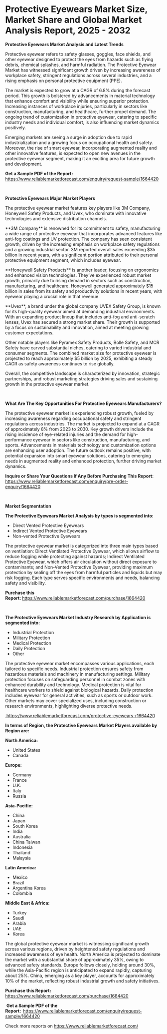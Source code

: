 <p><h1>Protective Eyewears Market Size, Market Share and Global Market Analysis Report, 2025 - 2032</h1></p><p><strong>Protective Eyewears Market Analysis and Latest Trends</strong></p>
<p><p>Protective eyewear refers to safety glasses, goggles, face shields, and other eyewear designed to protect the eyes from hazards such as flying debris, chemical splashes, and harmful radiation. The Protective Eyewear Market has witnessed significant growth driven by increasing awareness of workplace safety, stringent regulations across several industries, and a rising emphasis on personal protective equipment (PPE). </p><p>The market is expected to grow at a CAGR of 6.8% during the forecast period. This growth is bolstered by advancements in material technology that enhance comfort and visibility while ensuring superior protection. Increasing instances of workplace injuries, particularly in sectors like construction, manufacturing, and healthcare, further propel demand. The ongoing trend of customization in protective eyewear, catering to specific industry needs and individual comfort, is also influencing market dynamics positively. </p><p>Emerging markets are seeing a surge in adoption due to rapid industrialization and a growing focus on occupational health and safety. Moreover, the rise of smart eyewear, incorporating augmented reality and other innovative features, is expected to open new avenues in the protective eyewear segment, making it an exciting area for future growth and development.</p></p>
<p><strong>Get a Sample PDF of the Report:&nbsp;</strong> <a href="https://www.reliablemarketforecast.com/enquiry/request-sample/1664420?utm_campaign=3194&utm_medium=2&utm_source=Github&utm_content=ia&utm_term=23032025&utm_id=protective-eyewears">https://www.reliablemarketforecast.com/enquiry/request-sample/1664420</a></p>
<p>&nbsp;</p>
<p><strong>Protective Eyewears Major Market Players</strong></p>
<p><p>The protective eyewear market features key players like 3M Company, Honeywell Safety Products, and Uvex, who dominate with innovative technologies and extensive distribution channels. </p><p>**3M Company** is renowned for its commitment to safety, manufacturing a wide range of protective eyewear that incorporates advanced features like anti-fog coatings and UV protection. The company has seen consistent growth, driven by the increasing emphasis on workplace safety regulations and a growing industrial sector. 3M reported overall sales exceeding $35 billion in recent years, with a significant portion attributed to their personal protective equipment segment, which includes eyewear.</p><p>**Honeywell Safety Products** is another leader, focusing on ergonomics and enhanced vision technologies. They’ve experienced robust market growth, primarily due to rising demand in sectors such as construction, manufacturing, and healthcare. Honeywell generated approximately $15 billion in sales from its safety and productivity solutions in recent years, with eyewear playing a crucial role in that revenue.</p><p>**Uvex**, a brand under the global company UVEX Safety Group, is known for its high-quality eyewear aimed at demanding industrial environments. With an expanding product lineup that includes anti-fog and anti-scratch lenses, Uvex has secured a strong market share. Their growth is supported by a focus on sustainability and innovation, aimed at meeting growing customer expectations.</p><p>Other notable players like Pyramex Safety Products, Bolle Safety, and MCR Safety have carved substantial niches, catering to varied industrial and consumer segments. The combined market size for protective eyewear is projected to reach approximately $5 billion by 2025, exhibiting a steady CAGR as safety awareness continues to rise globally. </p><p>Overall, the competitive landscape is characterized by innovation, strategic partnerships, and robust marketing strategies driving sales and sustaining growth in the protective eyewear market.</p></p>
<p>&nbsp;</p>
<p><strong>What Are The Key Opportunities For Protective Eyewears Manufacturers?</strong></p>
<p><p>The protective eyewear market is experiencing robust growth, fueled by increasing awareness regarding occupational safety and stringent regulations across industries. The market is projected to expand at a CAGR of approximately 8% from 2023 to 2030. Key growth drivers include the rising incidence of eye-related injuries and the demand for high-performance eyewear in sectors like construction, manufacturing, and sports. Advancements in materials technology and customization options are enhancing user adoption. The future outlook remains positive, with potential expansion into smart eyewear solutions, catering to emerging needs in augmented reality and enhanced protection, further driving market dynamics.</p></p>
<p><strong>Inquire or Share Your Questions If Any Before Purchasing This Report:</strong> <a href="https://www.reliablemarketforecast.com/enquiry/pre-order-enquiry/1664420?utm_campaign=3194&utm_medium=2&utm_source=Github&utm_content=ia&utm_term=23032025&utm_id=protective-eyewears">https://www.reliablemarketforecast.com/enquiry/pre-order-enquiry/1664420</a></p>
<p>&nbsp;</p>
<p><strong>Market Segmentation</strong></p>
<p><strong>The Protective Eyewears Market Analysis by types is segmented into:</strong></p>
<p><ul><li>Direct Vented Protective Eyewears</li><li>Indirect Vented Protective Eyewears</li><li>Non-vented Protective Eyewears</li></ul></p>
<p><p>The protective eyewear market is categorized into three main types based on ventilation: Direct Ventilated Protective Eyewear, which allows airflow to reduce fogging while protecting against hazards; Indirect Ventilated Protective Eyewear, which offers air circulation without direct exposure to contaminants; and Non-Vented Protective Eyewear, providing maximum protection by sealing off the eyes from harmful particles and liquids but may risk fogging. Each type serves specific environments and needs, balancing safety and visibility.</p></p>
<p><strong>Purchase this Report:&nbsp;</strong><a href="https://www.reliablemarketforecast.com/purchase/1664420?utm_campaign=3194&utm_medium=2&utm_source=Github&utm_content=ia&utm_term=23032025&utm_id=protective-eyewears">https://www.reliablemarketforecast.com/purchase/1664420</a></p>
<p>&nbsp;</p>
<p><strong>The Protective Eyewears Market Industry Research by Application is segmented into:</strong></p>
<p><ul><li>Industrial Protection</li><li>Military Protection</li><li>Medical Protection</li><li>Daily Protection</li><li>Other</li></ul></p>
<p><p>The protective eyewear market encompasses various applications, each tailored to specific needs. Industrial protection ensures safety from hazardous materials and machinery in manufacturing settings. Military protection focuses on safeguarding personnel in combat zones with enhanced durability and technology. Medical protection is vital for healthcare workers to shield against biological hazards. Daily protection includes eyewear for general activities, such as sports or outdoor work. Other markets may cover specialized uses, including construction or research environments, highlighting diverse protective needs.</p></p>
<p><a href="https://www.reliablemarketforecast.com/protective-eyewears-r1664420?utm_campaign=3194&utm_medium=2&utm_source=Github&utm_content=ia&utm_term=23032025&utm_id=protective-eyewears">&nbsp;https://www.reliablemarketforecast.com/protective-eyewears-r1664420</a></p>
<p><strong>In terms of Region, the Protective Eyewears Market Players available by Region are:</strong></p>
<p>
    <p> <strong> North America: </strong>
        <ul>
            <li>United States</li>
            <li>Canada</li>
        </ul>
        </p> 
    <p> <strong> Europe: </strong>
        <ul>
            <li>Germany</li>
            <li>France</li>
            <li>U.K.</li>
            <li>Italy</li>
            <li>Russia</li>
        </ul>
        </p> 
    <p> <strong> Asia-Pacific: </strong>
        <ul>
            <li>China</li>
            <li>Japan</li>
            <li>South Korea</li>
            <li>India</li>
            <li>Australia</li>
            <li>China Taiwan</li>
            <li>Indonesia</li>
            <li>Thailand</li>
            <li>Malaysia</li>
        </ul>
        </p> 
    <p> <strong> Latin America: </strong>
        <ul>
            <li>Mexico</li>
            <li>Brazil</li>
            <li>Argentina Korea</li>
            <li>Colombia</li>
        </ul>
        </p> 
    <p> <strong> Middle East & Africa: </strong>
        <ul>
            <li>Turkey</li>
            <li>Saudi</li>
            <li>Arabia</li>
            <li>UAE</li>
            <li>Korea</li>
        </ul>
    </p>
    </p>
<p><p>The global protective eyewear market is witnessing significant growth across various regions, driven by heightened safety regulations and increased awareness of eye health. North America is projected to dominate the market with a substantial share of approximately 35%, owing to advanced safety standards. Europe follows closely, holding around 30%, while the Asia-Pacific region is anticipated to expand rapidly, capturing about 25%. China, emerging as a key player, accounts for approximately 10% of the market, reflecting robust industrial growth and safety initiatives.</p></p>
<p><strong>Purchase this Report: </strong><a href="https://www.reliablemarketforecast.com/purchase/1664420?utm_campaign=3194&utm_medium=2&utm_source=Github&utm_content=ia&utm_term=23032025&utm_id=protective-eyewears">https://www.reliablemarketforecast.com/purchase/1664420</a></p>
<p>&nbsp;<strong>Get a Sample PDF of the Report:&nbsp;&nbsp;</strong><a href="https://www.reliablemarketforecast.com/enquiry/request-sample/1664420?utm_campaign=3194&utm_medium=2&utm_source=Github&utm_content=ia&utm_term=23032025&utm_id=protective-eyewears">https://www.reliablemarketforecast.com/enquiry/request-sample/1664420</a></p>
<p><strong></strong></p>
<p>Check more reports on <a href="https://www.reliablemarketforecast.com/?utm_campaign=3194&utm_medium=2&utm_source=Github&utm_content=ia&utm_term=23032025&utm_id=protective-eyewears">https://www.reliablemarketforecast.com/</a></p>